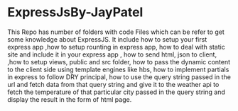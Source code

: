 # ExpressJsBy-JayPatel
This Repo has number of folders with code Files which can be refer to get some knowledge about ExpressJS. 
It include how to setup your first express app ,how to setup rounting in express app, how to deal with static site and include it in your express app , how to send html, json to client, 
,how to setup views, public and src folder, how to pass the dynamic content to the client side using template engines like hbs, how to implement partials in express to follow DRY principal, 
how to use the query string passed in the url and fetch data from that query string and give it to the weather api to fetch the temperature of that particular city passed
in the query string and display the result in the form of html page.
